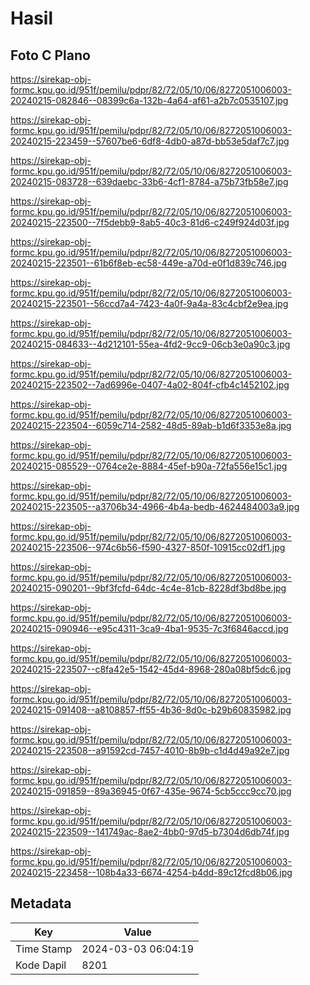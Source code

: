 # Hasil

## Foto C Plano

https://sirekap-obj-formc.kpu.go.id/951f/pemilu/pdpr/82/72/05/10/06/8272051006003-20240215-082846--08399c6a-132b-4a64-af61-a2b7c0535107.jpg

https://sirekap-obj-formc.kpu.go.id/951f/pemilu/pdpr/82/72/05/10/06/8272051006003-20240215-223459--57607be6-6df8-4db0-a87d-bb53e5daf7c7.jpg

https://sirekap-obj-formc.kpu.go.id/951f/pemilu/pdpr/82/72/05/10/06/8272051006003-20240215-083728--639daebc-33b6-4cf1-8784-a75b73fb58e7.jpg

https://sirekap-obj-formc.kpu.go.id/951f/pemilu/pdpr/82/72/05/10/06/8272051006003-20240215-223500--7f5debb9-8ab5-40c3-81d6-c249f924d03f.jpg

https://sirekap-obj-formc.kpu.go.id/951f/pemilu/pdpr/82/72/05/10/06/8272051006003-20240215-223501--61b6f8eb-ec58-449e-a70d-e0f1d839c746.jpg

https://sirekap-obj-formc.kpu.go.id/951f/pemilu/pdpr/82/72/05/10/06/8272051006003-20240215-223501--56ccd7a4-7423-4a0f-9a4a-83c4cbf2e9ea.jpg

https://sirekap-obj-formc.kpu.go.id/951f/pemilu/pdpr/82/72/05/10/06/8272051006003-20240215-084633--4d212101-55ea-4fd2-9cc9-06cb3e0a90c3.jpg

https://sirekap-obj-formc.kpu.go.id/951f/pemilu/pdpr/82/72/05/10/06/8272051006003-20240215-223502--7ad6996e-0407-4a02-804f-cfb4c1452102.jpg

https://sirekap-obj-formc.kpu.go.id/951f/pemilu/pdpr/82/72/05/10/06/8272051006003-20240215-223504--6059c714-2582-48d5-89ab-b1d6f3353e8a.jpg

https://sirekap-obj-formc.kpu.go.id/951f/pemilu/pdpr/82/72/05/10/06/8272051006003-20240215-085529--0764ce2e-8884-45ef-b90a-72fa556e15c1.jpg

https://sirekap-obj-formc.kpu.go.id/951f/pemilu/pdpr/82/72/05/10/06/8272051006003-20240215-223505--a3706b34-4966-4b4a-bedb-4624484003a9.jpg

https://sirekap-obj-formc.kpu.go.id/951f/pemilu/pdpr/82/72/05/10/06/8272051006003-20240215-223506--974c6b56-f590-4327-850f-10915cc02df1.jpg

https://sirekap-obj-formc.kpu.go.id/951f/pemilu/pdpr/82/72/05/10/06/8272051006003-20240215-090201--9bf3fcfd-64dc-4c4e-81cb-8228df3bd8be.jpg

https://sirekap-obj-formc.kpu.go.id/951f/pemilu/pdpr/82/72/05/10/06/8272051006003-20240215-090946--e95c4311-3ca9-4ba1-9535-7c3f6846accd.jpg

https://sirekap-obj-formc.kpu.go.id/951f/pemilu/pdpr/82/72/05/10/06/8272051006003-20240215-223507--c8fa42e5-1542-45d4-8968-280a08bf5dc6.jpg

https://sirekap-obj-formc.kpu.go.id/951f/pemilu/pdpr/82/72/05/10/06/8272051006003-20240215-091408--a8108857-ff55-4b36-8d0c-b29b60835982.jpg

https://sirekap-obj-formc.kpu.go.id/951f/pemilu/pdpr/82/72/05/10/06/8272051006003-20240215-223508--a91592cd-7457-4010-8b9b-c1d4d49a92e7.jpg

https://sirekap-obj-formc.kpu.go.id/951f/pemilu/pdpr/82/72/05/10/06/8272051006003-20240215-091859--89a36945-0f67-435e-9674-5cb5ccc9cc70.jpg

https://sirekap-obj-formc.kpu.go.id/951f/pemilu/pdpr/82/72/05/10/06/8272051006003-20240215-223509--141749ac-8ae2-4bb0-97d5-b7304d6db74f.jpg

https://sirekap-obj-formc.kpu.go.id/951f/pemilu/pdpr/82/72/05/10/06/8272051006003-20240215-223458--108b4a33-6674-4254-b4dd-89c12fcd8b06.jpg


## Metadata

| Key        | Value               |
| ---------- | ------------------- |
| Time Stamp | 2024-03-03 06:04:19 |
| Kode Dapil | 8201                |




